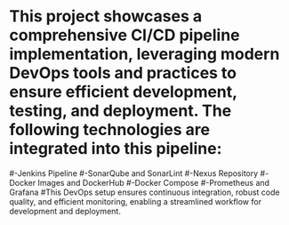 # This project showcases a comprehensive CI/CD pipeline implementation, leveraging modern DevOps tools and practices to ensure efficient development, testing, and deployment. The following technologies are integrated into this pipeline:
#-Jenkins Pipeline
#-SonarQube and SonarLint
#-Nexus Repository
#-Docker Images and DockerHub
#-Docker Compose
#-Prometheus and Grafana
#This DevOps setup ensures continuous integration, robust code quality, and efficient monitoring, enabling a streamlined workflow for development and deployment.
